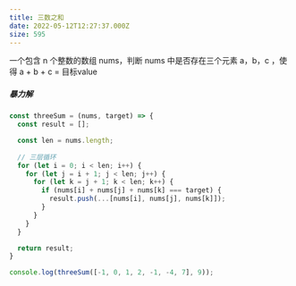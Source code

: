 ```yaml
---
title: 三数之和
date: 2022-05-12T12:27:37.000Z
size: 595
---
```

一个包含 n 个整数的数组 nums，判断 nums 中是否存在三个元素 a，b，c ，使得 a + b + c = 目标value

##### 暴力解

```javascript
const threeSum = (nums, target) => {
  const result = [];

  const len = nums.length;
  
  // 三层循环
  for (let i = 0; i < len; i++) {
    for (let j = i + 1; j < len; j++) {
      for (let k = j + 1; k < len; k++) {
        if (nums[i] + nums[j] + nums[k] === target) {
          result.push(...[nums[i], nums[j], nums[k]]);
        }
      }
    }
  }

  return result;
}

console.log(threeSum([-1, 0, 1, 2, -1, -4, 7], 9));
```

